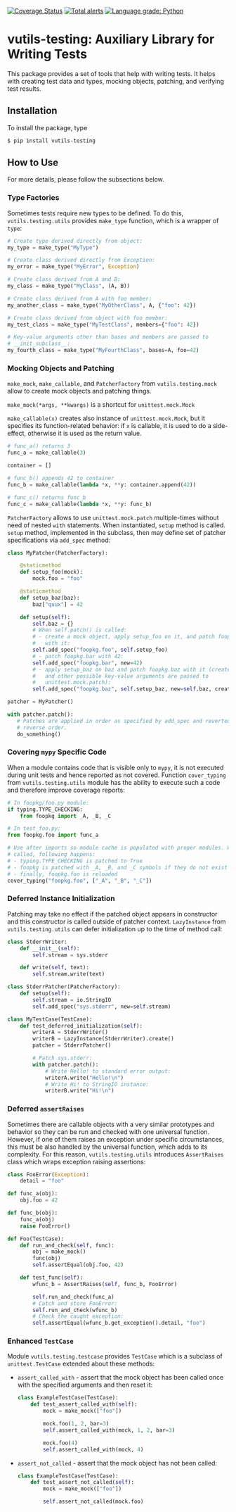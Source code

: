 [![Coverage Status](https://coveralls.io/repos/github/i386x/vutils-testing/badge.svg?branch=main)](https://coveralls.io/github/i386x/vutils-testing?branch=main)
[![Total alerts](https://img.shields.io/lgtm/alerts/g/i386x/vutils-testing.svg?logo=lgtm&logoWidth=18)](https://lgtm.com/projects/g/i386x/vutils-testing/alerts/)
[![Language grade: Python](https://img.shields.io/lgtm/grade/python/g/i386x/vutils-testing.svg?logo=lgtm&logoWidth=18)](https://lgtm.com/projects/g/i386x/vutils-testing/context:python)

# vutils-testing: Auxiliary Library for Writing Tests

This package provides a set of tools that help with writing tests. It helps
with creating test data and types, mocking objects, patching, and verifying
test results.

## Installation

To install the package, type
```sh
$ pip install vutils-testing
```

## How to Use

For more details, please follow the subsections below.

### Type Factories

Sometimes tests require new types to be defined. To do this,
`vutils.testing.utils` provides `make_type` function, which is a wrapper of
`type`:
```python
# Create type derived directly from object:
my_type = make_type("MyType")

# Create class derived directly from Exception:
my_error = make_type("MyError", Exception)

# Create class derived from A and B:
my_class = make_type("MyClass", (A, B))

# Create class derived from A with foo member:
my_another_class = make_type("MyOtherClass", A, {"foo": 42})

# Create class derived from object with foo member:
my_test_class = make_type("MyTestClass", members={"foo": 42})

# Key-value arguments other than bases and members are passed to
# __init_subclass__:
my_fourth_class = make_type("MyFourthClass", bases=A, foo=42)
```

### Mocking Objects and Patching

`make_mock`, `make_callable`, and `PatcherFactory` from `vutils.testing.mock`
allow to create mock objects and patching things.

`make_mock(*args, **kwargs)` is a shortcut for `unittest.mock.Mock`

`make_callable(x)` creates also instance of `unittest.mock.Mock`, but it
specifies its function-related behavior: if `x` is callable, it is used to do a
side-effect, otherwise it is used as the return value.
```python
# func_a() returns 3
func_a = make_callable(3)

container = []

# func_b() appends 42 to container
func_b = make_callable(lambda *x, **y: container.append(42))

# func_c() returns func_b
func_c = make_callable(lambda *x, **y: func_b)
```

`PatcherFactory` allows to use `unittest.mock.patch` multiple-times without
need of nested `with` statements. When instantiated, `setup` method is called.
`setup` method, implemented in the subclass, then may define set of patcher
specifications via `add_spec` method:
```python
class MyPatcher(PatcherFactory):

    @staticmethod
    def setup_foo(mock):
        mock.foo = "foo"

    @staticmethod
    def setup_baz(baz):
        baz["quux"] = 42

    def setup(self):
        self.baz = {}
        # When self.patch() is called:
        # - create a mock object, apply setup_foo on it, and patch foopkg.foo
        #   with it:
        self.add_spec("foopkg.foo", self.setup_foo)
        # - patch foopkg.bar with 42:
        self.add_spec("foopkg.bar", new=42)
        # - apply setup_baz on baz and patch foopkg.baz with it (create=True
        #   and other possible key-value arguments are passed to
        #   unittest.mock.patch):
        self.add_spec("foopkg.baz", self.setup_baz, new=self.baz, create=True)

patcher = MyPatcher()

with patcher.patch():
   # Patches are applied in order as specified by add_spec and reverted in
   # reverse order.
   do_something()
```

### Covering `mypy` Specific Code

When a module contains code that is visible only to `mypy`, it is not executed
during unit tests and hence reported as not covered. Function `cover_typing`
from `vutils.testing.utils` module has the ability to execute such a code and
therefore improve coverage reports:
```python
# In foopkg/foo.py module:
if typing.TYPE_CHECKING:
    from foopkg import _A, _B, _C

# In test_foo.py:
from foopkg.foo import func_a

# Use after imports so module cache is populated with proper modules. When
# called, following happens:
# - typing.TYPE_CHECKING is patched to True
# - foopkg is patched with _A, _B, and _C symbols if they do not exist
# - finally, foopkg.foo is reloaded
cover_typing("foopkg.foo", ["_A", "_B", "_C"])
```

### Deferred Instance Initialization

Patching may take no effect if the patched object appears in constructor and
this constructor is called outside of patcher context. `LazyInstance` from
`vutils.testing.utils` can defer initialization up to the time of method call:
```python
class StderrWriter:
    def __init__(self):
        self.stream = sys.stderr

    def write(self, text):
        self.stream.write(text)

class StderrPatcher(PatcherFactory):
    def setup(self):
        self.stream = io.StringIO
        self.add_spec("sys.stderr", new=self.stream)

class MyTestCase(TestCase):
    def test_deferred_initialization(self):
        writerA = StderrWriter()
        writerB = LazyInstance(StderrWriter).create()
        patcher = StderrPatcher()

        # Patch sys.stderr:
        with patcher.patch():
            # Write Hello! to standard error output:
            writerA.write("Hello!\n")
            # Write Hi! to StringIO instance:
            writerB.write("Hi!\n")
```

### Deferred `assertRaises`

Sometimes there are callable objects with a very similar prototypes and
behavior so they can be run and checked with one universal function. However,
if one of them raises an exception under specific circumstances, this must be
also handled by the universal function, which adds to its complexity. For this
reason, `vutils.testing.utils` introduces `AssertRaises` class which wraps
exception raising assertions:
```python
class FooError(Exception):
    detail = "foo"

def func_a(obj):
    obj.foo = 42

def func_b(obj):
    func_a(obj)
    raise FooError()

def Foo(TestCase):
    def run_and_check(self, func):
        obj = make_mock()
        func(obj)
        self.assertEqual(obj.foo, 42)

    def test_func(self):
        wfunc_b = AssertRaises(self, func_b, FooError)

        self.run_and_check(func_a)
        # Catch and store FooError:
        self.run_and_check(wfunc_b)
        # Check the caught exception:
        self.assertEqual(wfunc_b.get_exception().detail, "foo")
```

### Enhanced `TestCase`

Module `vutils.testing.testcase` provides `TestCase` which is a subclass of
`unittest.TestCase` extended about these methods:

* `assert_called_with` - assert that the mock object has been called once with
  the specified arguments and then reset it:
  ```python
  class ExampleTestCase(TestCase):
      def test_assert_called_with(self):
          mock = make_mock(["foo"])

          mock.foo(1, 2, bar=3)
          self.assert_called_with(mock, 1, 2, bar=3)

          mock.foo(4)
          self.assert_called_with(mock, 4)
  ```
* `assert_not_called` - assert that the mock object has not been called:
  ```python
  class ExampleTestCase(TestCase):
      def test_assert_not_called(self):
          mock = make_mock(["foo"])

          self.assert_not_called(mock.foo)
  ```
